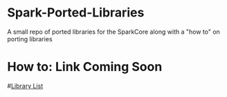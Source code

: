 Spark-Ported-Libraries
======================

A small repo of ported libraries for the SparkCore along with a "how to" on porting libraries

# How to: Link Coming Soon

#[Library List](https://github.com/harrisonhjones/Spark-Ported-Libraries/blob/master/LIBRARY-LIST.md)